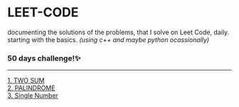 # LEET-CODE
documenting the solutions of the problems, that I solve on Leet Code, daily.<br>
starting with the basics. <em> (using c++ and maybe python ocassionally) </em>
<h3>50 days challenge!✨</h3>
<hr>
<a href="https://github.com/laxitajain/LEET-CODE/blob/main/TWO%20SUM.cpp">1. TWO SUM</a><br>
<a href="https://github.com/laxitajain/LEET-CODE/blob/main/PALINDROME.cpp">2. PALINDROME</a><br>
<a href="https://github.com/laxitajain/LEET-CODE/blob/main/Single%20Number.py">3. Single Number</a><br>
